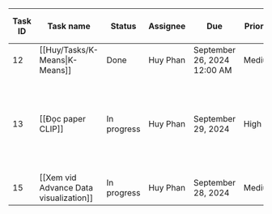 |Task ID|Task name|Status|Assignee|Due|Priority|![](https://www.notion.so/icons/run_gray.svg)Sprint|![](https://www.notion.so/icons/branch-merge_gray.svg)GitHub Pull Requests|Sub-task|
|---|---|---|---|---|---|---|---|---|
|12|[[Huy/Tasks/K-Means\|K-Means]]|Done|Huy Phan|September 26, 2024 12:00 AM|Medium|[[Tháng 9]]|||
|13|[[Đọc paper CLIP]]|In progress|Huy Phan|September 29, 2024|High|[[Tháng 9]]||[[Watching desc vid about CLIP]], [[Read and summarize Paper CLIP]]|
|15|[[Xem vid Advance Data visualization]]|In progress|Huy Phan|September 28, 2024|Medium|[[Tháng 9]]|||